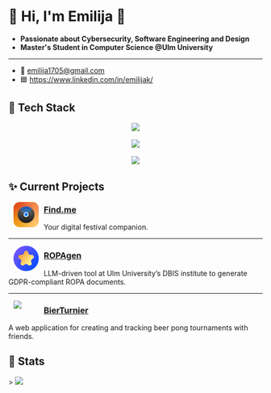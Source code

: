 # 🪩 Hi, I'm Emilija 🪩

- **Passionate about Cybersecurity, Software Engineering and Design**
- **Master's Student in Computer Science @Ulm University**

---
- 📧 emilija1705@gmail.com
- 🟦 https://www.linkedin.com/in/emilijak/

## 🥞 Tech Stack

<p align="center">
<img src="https://skillicons.dev/icons?i=kafka,docker,supabase,next,react"/>
</p>

<p align="center">
<img src="https://skillicons.dev/icons?i=py,ts,tailwind"/>
</p>

<p align="center">
<img src="https://skillicons.dev/icons?i=kali,idea,pycharm,ps"/>
</p>


## ✨ Current Projects 

<p>
 <img src="https://github.com/ganglem/findme/blob/main/public/images/icon.svg" width="50" align="left" hspace="10">
 <p>
   <h3><a href="https://github.com/ganglem/findme">Find.me</a></h3>
   Your digital festival companion.
 </p>
</p>

---

<p>
 <img src="https://github.com/ganglem/ROPAgen/blob/dev/public/star.svg" width="50" align="left" hspace="10">
 <p>
   <h3><a href="https://ganglem.space">ROPAgen</a></h3>
   LLM-driven tool at Ulm University’s DBIS institute to generate GDPR-compliant ROPA documents.
 </p>
</p>

---

<p>
 <img src="https://bierturnier.de/icon.png" width="50" align="left" hspace="10">
 <p>
   <h3><a href="https://BierTurnier.de">BierTurnier</a></h3>
   A web application for creating and tracking beer pong tournaments with friends.
 </p>
</p>



## 🎉 Stats

<p>>
 <img src="https://github-readme-stats.vercel.app/api/top-langs/?username=ganglem&theme=tokyonight&show_icons=true&hide_border=true&layout=compact" height=150>
</p>
